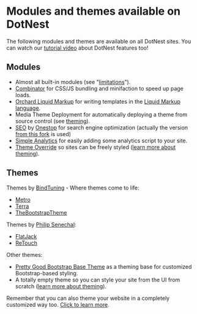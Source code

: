 # Modules and themes available on DotNest


The following modules and themes are available on all DotNest sites. You can watch our [tutorial video](https://www.youtube.com/watch?v=kyzl5raf5x0&list=PLuskKJW0FhJcXpbKqATKllLj9RsH-eDg3&index=2) about DotNest features too!


## Modules
- Almost all built-in modules (see "[limitations](Limitations)").
- [Combinator](https://combinator.codeplex.com/) for CSS/JS bundling and minifaction to speed up page loads.
- [Orchard Liquid Markup](https://orchardliquid.codeplex.com/) for writing templates in the [Liquid Markup language](http://liquidmarkup.org/).
- Media Theme Deployment for automatically deploying a theme from source control (see  [theming](theming)).
- [SEO](https://bitbucket.org/onestop/module_onestop_seo) by [Onestop](http://onestop.com/) for search engine optimization (actually the version [from this fork](https://bitbucket.org/Lombiq/onestop.seo-hg) is used)
- [Simple Analytics](https://orchardsimpleanalytics.codeplex.com) for easily adding some analytics script to your site.
- [Theme Override](https://themeoverride.codeplex.com/) so sites can be freely styled ([learn more about theming](theming)). 

## Themes
Themes by [BindTuning](http://bindtuning.com) - Where themes come to life:

- [Metro](https://gallery.orchardproject.net/List/Themes/Orchard.Theme.Metro)
- [Terra](https://gallery.orchardproject.net/List/Themes/Orchard.Theme.Terra)
- [TheBootstrapTheme](https://gallery.orchardproject.net/List/Themes/Orchard.Theme.TheBootstrapTheme)

Themes by [Philip Senechal](http://philipsenechal.com/):

- [FlatJack](http://philipsenechal.com/flatjack)
- [ReTouch](http://philipsenechal.com/retouch)

Other themes:

- [Pretty Good Bootstrap Base Theme](https://pgbootstrapbasetheme.codeplex.com/) as a theming base for customized Bootstrap-based styling.
- A totally empty theme so you can style your site from the UI from scratch ([learn more about theming](theming)).

Remember that you can also theme your website in a completely customized way too. [Click to learn more](theming).